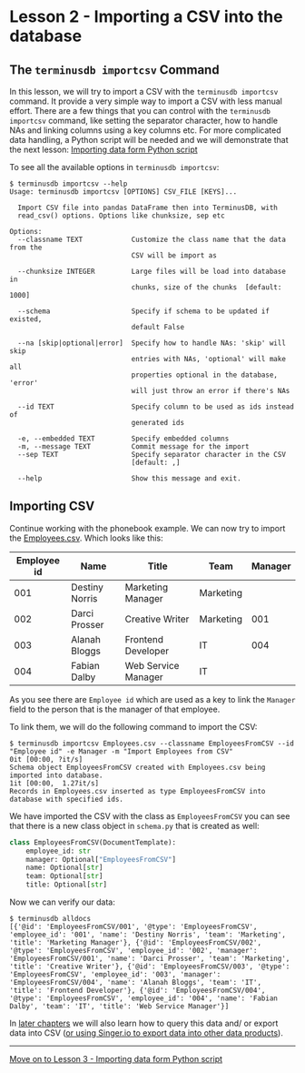 # Lesson 2 - Importing a CSV into the database

## The `terminusdb importcsv` Command

In this lesson, we will try to import a CSV with the `terminusdb importcsv` command. It provide a very simple way to import a CSV with less manual effort. There are a few things that you can control with the `terminusdb importcsv` command, like setting the separator character, how to handle NAs and linking columns using a key columns etc. For more complicated data handling, a Python script will be needed and we will demonstrate that the next lesson: [Importing data form Python script](lesson_3.md)

To see all the available options in `terminusdb importcsv`:

```
$ terminusdb importcsv --help
Usage: terminusdb importcsv [OPTIONS] CSV_FILE [KEYS]...

  Import CSV file into pandas DataFrame then into TerminusDB, with
  read_csv() options. Options like chunksize, sep etc

Options:
  --classname TEXT            Customize the class name that the data from the
                              CSV will be import as

  --chunksize INTEGER         Large files will be load into database in
                              chunks, size of the chunks  [default: 1000]

  --schema                    Specify if schema to be updated if existed,
                              default False

  --na [skip|optional|error]  Specify how to handle NAs: 'skip' will skip
                              entries with NAs, 'optional' will make all
                              properties optional in the database, 'error'
                              will just throw an error if there's NAs

  --id TEXT                   Specify column to be used as ids instead of
                              generated ids

  -e, --embedded TEXT         Specify embedded columns
  -m, --message TEXT          Commit message for the import
  --sep TEXT                  Specify separator character in the CSV
                              [default: ,]

  --help                      Show this message and exit.
```

## Importing CSV

Continue working with the phonebook example. We can now try to import the [Employees.csv](Employees.csv). Which looks like this:

| Employee id | Name           | Title               | Team        | Manager     |
| ----------- | -------------- | ------------------- | ----------- | ----------- |
| 001         | Destiny Norris | Marketing Manager   | Marketing   |             |
| 002         | Darci Prosser  | Creative Writer     | Marketing   | 001         |
| 003         | Alanah Bloggs  | Frontend Developer  | IT          | 004         |
| 004         | Fabian Dalby   | Web Service Manager | IT          |             |

As you see there are `Employee id` which are used as a key to link the `Manager` field to the person that is the manager of that employee.

To link them, we will do the following command to import the CSV:

```
$ terminusdb importcsv Employees.csv --classname EmployeesFromCSV --id "Employee id" -e Manager -m "Import Employees from CSV"
0it [00:00, ?it/s]
Schema object EmployeesFromCSV created with Employees.csv being imported into database.
1it [00:00,  1.27it/s]
Records in Employees.csv inserted as type EmployeesFromCSV into database with specified ids.
```

We have imported the CSV with the class as `EmployeesFromCSV` you can see that there is a new class object in `schema.py` that is created as well:

```python
class EmployeesFromCSV(DocumentTemplate):
    employee_id: str
    manager: Optional["EmployeesFromCSV"]
    name: Optional[str]
    team: Optional[str]
    title: Optional[str]
```

Now we can verify our data:

```
$ terminusdb alldocs
[{'@id': 'EmployeesFromCSV/001', '@type': 'EmployeesFromCSV', 'employee_id': '001', 'name': 'Destiny Norris', 'team': 'Marketing', 'title': 'Marketing Manager'}, {'@id': 'EmployeesFromCSV/002', '@type': 'EmployeesFromCSV', 'employee_id': '002', 'manager': 'EmployeesFromCSV/001', 'name': 'Darci Prosser', 'team': 'Marketing', 'title': 'Creative Writer'}, {'@id': 'EmployeesFromCSV/003', '@type': 'EmployeesFromCSV', 'employee_id': '003', 'manager': 'EmployeesFromCSV/004', 'name': 'Alanah Bloggs', 'team': 'IT', 'title': 'Frontend Developer'}, {'@id': 'EmployeesFromCSV/004', '@type': 'EmployeesFromCSV', 'employee_id': '004', 'name': 'Fabian Dalby', 'team': 'IT', 'title': 'Web Service Manager'}]
```

In [later chapters](lesson_4.md) we will also learn how to query this data and/ or export data into CSV ([or using Singer.io to export data into other data products](https://github.com/terminusdb/terminusdb-tutorials/tree/master/google_sheets/README.md)).

---

[Move on to Lesson 3 - Importing data form Python script](lesson_3.md)
